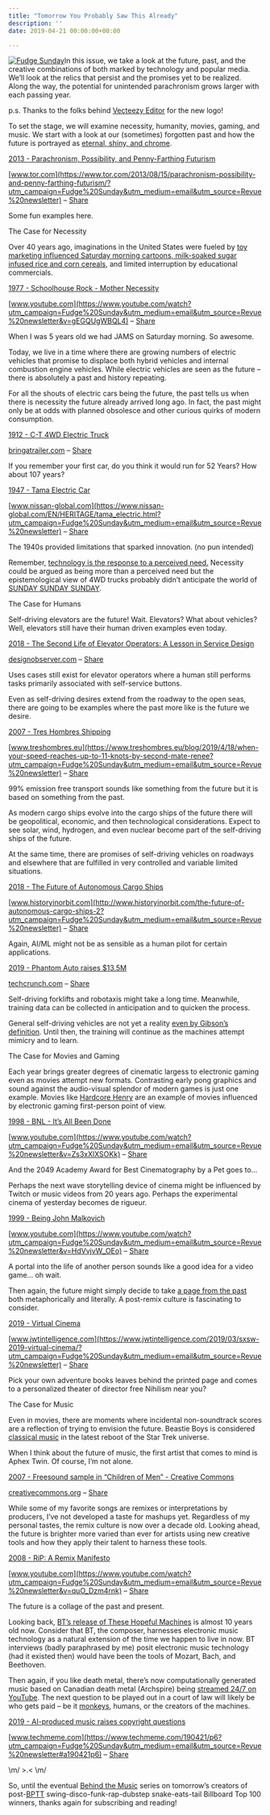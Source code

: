 ```yaml
---
title: "Tomorrow You Probably Saw This Already"
description: ''
date: 2019-04-21 00:00:00+00:00

---
```


[![Fudge Sunday](https://substack.com/static/b418d00d086df167c47c3e481ad92aaa/f058b/fudgesunday.png "Fudge Sunday")](https://substackcdn.com/image/fetch/f_auto,q_auto:good,fl_progressive:steep/https%3A%2F%2Fsubstack.com%2Fstatic%2Fb418d00d086df167c47c3e481ad92aaa%2Ff058b%2Ffudgesunday.png)In this issue, we take a look at the future, past, and the creative combinations of both marked by technology and popular media. We’ll look at the relics that persist and the promises yet to be realized. Along the way, the potential for unintended parachronism grows larger with each passing year.

p.s. Thanks to the folks behind [Vecteezy Editor](https://www.vecteezy.com/?utm_campaign=Fudge%20Sunday&utm_medium=email&utm_source=Revue%20newsletter) for the new logo!


To set the stage, we will examine necessity, humanity, movies, gaming, and music. We start with a look at our (sometimes) forgotten past and how the future is portrayed as [eternal, shiny, and chrome](https://www.youtube.com/watch?utm_campaign=Fudge%20Sunday&utm_medium=email&utm_source=Revue%20newsletter&v=GI5Jkvcf4TU).

[2013 - Parachronism, Possibility, and Penny-Farthing Futurism](https://www.tor.com/2013/08/15/parachronism-possibility-and-penny-farthing-futurism/?utm_campaign=Fudge%20Sunday&utm_medium=email&utm_source=Revue%20newsletter)

[www.tor.com](https://www.tor.com/2013/08/15/parachronism-possibility-and-penny-farthing-futurism/?utm_campaign=Fudge%20Sunday&utm_medium=email&utm_source=Revue%20newsletter) – [Share](http://rev.vu/8qynXG?utm_campaign=Issue&utm_content=share&utm_medium=email&utm_source=Fudge+Sunday)

Some fun examples here.

The Case for Necessity

Over 40 years ago, imaginations in the United States were fueled by [toy marketing influenced Saturday morning cartoons, milk-soaked sugar infused rice and corn cereals](http://www.markrobinsonwrites.com/the-music-that-makes-me-dance/2017/4/25/saturday-morning-legends-hanna-barbera-the-kings-of-cartoons?utm_campaign=Fudge%20Sunday&utm_medium=email&utm_source=Revue%20newsletter), and limited interruption by educational commercials.

[1977 - Schoolhouse Rock - Mother Necessity](https://www.youtube.com/watch?utm_campaign=Fudge%20Sunday&utm_medium=email&utm_source=Revue%20newsletter&v=gEGQUgWBQL4)

[www.youtube.com](https://www.youtube.com/watch?utm_campaign=Fudge%20Sunday&utm_medium=email&utm_source=Revue%20newsletter&v=gEGQUgWBQL4) – [Share](http://rev.vu/M2WYVo?utm_campaign=Issue&utm_content=share&utm_medium=email&utm_source=Fudge+Sunday)

When I was 5 years old we had JAMS on Saturday morning. So awesome.

Today, we live in a time where there are growing numbers of electric vehicles that promise to displace both hybrid vehicles and internal combustion engine vehicles. While electric vehicles are seen as the future – there is absolutely a past and history repeating.

For all the shouts of electric cars being the future, the past tells us when there is necessity the future already arrived long ago. In fact, the past might only be at odds with planned obsolesce and other curious quirks of modern consumption.

[1912 - C-T 4WD Electric Truck](https://bringatrailer.com/2018/01/20/worked-for-52-years-still-running-1912-c-t-4wd-electric-truck/?utm_campaign=Fudge%20Sunday&utm_medium=email&utm_source=Revue%20newsletter)

[bringatrailer.com](https://bringatrailer.com/2018/01/20/worked-for-52-years-still-running-1912-c-t-4wd-electric-truck/?utm_campaign=Fudge%20Sunday&utm_medium=email&utm_source=Revue%20newsletter) – [Share](http://rev.vu/Nbq61w?utm_campaign=Issue&utm_content=share&utm_medium=email&utm_source=Fudge+Sunday)

If you remember your first car, do you think it would run for 52 Years? How about 107 years?

[1947 - Tama Electric Car](https://www.nissan-global.com/EN/HERITAGE/tama_electric.html?utm_campaign=Fudge%20Sunday&utm_medium=email&utm_source=Revue%20newsletter)

[www.nissan-global.com](https://www.nissan-global.com/EN/HERITAGE/tama_electric.html?utm_campaign=Fudge%20Sunday&utm_medium=email&utm_source=Revue%20newsletter) – [Share](http://rev.vu/JyjEmP?utm_campaign=Issue&utm_content=share&utm_medium=email&utm_source=Fudge+Sunday)

The 1940s provided limitations that sparked innovation. (no pun intended)

Remember, [technology is the response to a perceived need.](https://www.google.com/search?q=%22technology%20is%20the%20response%20to%20a%20perceived%20need%22&utm_campaign=Fudge%20Sunday&utm_medium=email&utm_source=Revue%20newsletter) Necessity could be argued as being more than a perceived need but the epistemological view of 4WD trucks probably didn’t anticipate the world of [SUNDAY SUNDAY SUNDAY](https://www.youtube.com/watch?utm_campaign=Fudge%20Sunday&utm_medium=email&utm_source=Revue%20newsletter&v=s_grMGhW3X0).

The Case for Humans

Self-driving elevators are the future! Wait. Elevators? What about vehicles? Well, elevators still have their human driven examples even today.

[2018 - The Second Life of Elevator Operators: A Lesson in Service Design](https://designobserver.com/feature/the-second-life-of-elevator-operators-a-lesson-in-service-design/39748?utm_campaign=Fudge%20Sunday&utm_medium=email&utm_source=Revue%20newsletter)

[designobserver.com](https://designobserver.com/feature/the-second-life-of-elevator-operators-a-lesson-in-service-design/39748?utm_campaign=Fudge%20Sunday&utm_medium=email&utm_source=Revue%20newsletter) – [Share](http://rev.vu/8qyn9E?utm_campaign=Issue&utm_content=share&utm_medium=email&utm_source=Fudge+Sunday)

Uses cases still exist for elevator operators where a human still performs tasks primarily associated with self-service buttons.

Even as self-driving desires extend from the roadway to the open seas, there are going to be examples where the past more like is the future we desire.

[2007 - Tres Hombres Shipping](https://www.treshombres.eu/blog/2019/4/18/when-your-speed-reaches-up-to-11-knots-by-second-mate-renee?utm_campaign=Fudge%20Sunday&utm_medium=email&utm_source=Revue%20newsletter)

[www.treshombres.eu](https://www.treshombres.eu/blog/2019/4/18/when-your-speed-reaches-up-to-11-knots-by-second-mate-renee?utm_campaign=Fudge%20Sunday&utm_medium=email&utm_source=Revue%20newsletter) – [Share](http://rev.vu/4KQ0ak?utm_campaign=Issue&utm_content=share&utm_medium=email&utm_source=Fudge+Sunday)

99% emission free transport sounds like something from the future but it is based on something from the past.

As modern cargo ships evolve into the cargo ships of the future there will be geopolitical, economic, and then technological considerations. Expect to see solar, wind, hydrogen, and even nuclear become part of the self-driving ships of the future.

At the same time, there are promises of self-driving vehicles on roadways and elsewhere that are fulfilled in very controlled and variable limited situations.

[2018 - The Future of Autonomous Cargo Ships](http://www.historyinorbit.com/the-future-of-autonomous-cargo-ships-2?utm_campaign=Fudge%20Sunday&utm_medium=email&utm_source=Revue%20newsletter)

[www.historyinorbit.com](http://www.historyinorbit.com/the-future-of-autonomous-cargo-ships-2?utm_campaign=Fudge%20Sunday&utm_medium=email&utm_source=Revue%20newsletter) – [Share](http://rev.vu/oDjEyq?utm_campaign=Issue&utm_content=share&utm_medium=email&utm_source=Fudge+Sunday)

Again, AI/ML might not be as sensible as a human pilot for certain applications.

[2019 - Phantom Auto raises $13.5M](https://techcrunch.com/2019/04/18/phantom-auto-raises-13-5m-to-expand-remote-driving-business-to-delivery-bots-and-forklifts/?utm_campaign=Fudge%20Sunday&utm_medium=email&utm_source=Revue%20newsletter)

[techcrunch.com](https://techcrunch.com/2019/04/18/phantom-auto-raises-13-5m-to-expand-remote-driving-business-to-delivery-bots-and-forklifts/?utm_campaign=Fudge%20Sunday&utm_medium=email&utm_source=Revue%20newsletter) – [Share](http://rev.vu/7PbkEo?utm_campaign=Issue&utm_content=share&utm_medium=email&utm_source=Fudge+Sunday)

Self-driving forklifts and robotaxis might take a long time. Meanwhile, training data can be collected in anticipation and to quicken the process.

General self-driving vehicles are not yet a reality [even by Gibson’s definition](https://www.goodreads.com/quotes/681-the-future-is-already-here-it-s-just-not-evenly?utm_campaign=Fudge%20Sunday&utm_medium=email&utm_source=Revue%20newsletter). Until then, the training will continue as the machines attempt mimicry and to learn.

The Case for Movies and Gaming

Each year brings greater degrees of cinematic largess to electronic gaming even as movies attempt new formats. Contrasting early pong graphics and sound against the audio-visual splendor of modern games is just one example. Movies like [Hardcore Henry](https://www.youtube.com/watch?utm_campaign=Fudge%20Sunday&utm_medium=email&utm_source=Revue%20newsletter&v=hkhac9El9yg) are an example of movies influenced by electronic gaming first-person point of view.

[1998 - BNL - It’s All Been Done](https://www.youtube.com/watch?utm_campaign=Fudge%20Sunday&utm_medium=email&utm_source=Revue%20newsletter&v=Zs3xXlXSOKk)

[www.youtube.com](https://www.youtube.com/watch?utm_campaign=Fudge%20Sunday&utm_medium=email&utm_source=Revue%20newsletter&v=Zs3xXlXSOKk) – [Share](http://rev.vu/V4loR3?utm_campaign=Issue&utm_content=share&utm_medium=email&utm_source=Fudge+Sunday)

And the 2049 Academy Award for Best Cinematography by a Pet goes to…

Perhaps the next wave storytelling device of cinema might be influenced by Twitch or music videos from 20 years ago. Perhaps the experimental cinema of yesterday becomes de rigueur.

[1999 - Being John Malkovich](https://www.youtube.com/watch?utm_campaign=Fudge%20Sunday&utm_medium=email&utm_source=Revue%20newsletter&v=HdVvjvW_OEo)

[www.youtube.com](https://www.youtube.com/watch?utm_campaign=Fudge%20Sunday&utm_medium=email&utm_source=Revue%20newsletter&v=HdVvjvW_OEo) – [Share](http://rev.vu/Nbq6qw?utm_campaign=Issue&utm_content=share&utm_medium=email&utm_source=Fudge+Sunday)

A portal into the life of another person sounds like a good idea for a video game… oh wait.

Then again, the future might simply decide to take [a page from the past](https://en.wikipedia.org/wiki/Choose_Your_Own_Adventure?utm_campaign=Fudge%20Sunday&utm_medium=email&utm_source=Revue%20newsletter) both metaphorically and literally. A post-remix culture is fascinating to consider.

[2019 - Virtual Cinema](https://www.jwtintelligence.com/2019/03/sxsw-2019-virtual-cinema/?utm_campaign=Fudge%20Sunday&utm_medium=email&utm_source=Revue%20newsletter)

[www.jwtintelligence.com](https://www.jwtintelligence.com/2019/03/sxsw-2019-virtual-cinema/?utm_campaign=Fudge%20Sunday&utm_medium=email&utm_source=Revue%20newsletter) – [Share](http://rev.vu/ZvdKdo?utm_campaign=Issue&utm_content=share&utm_medium=email&utm_source=Fudge+Sunday)

Pick your own adventure books leaves behind the printed page and comes to a personalized theater of director free Nihilism near you?

The Case for Music

Even in movies, there are moments where incidental non-soundtrack scores are a reflection of trying to envision the future. Beastie Boys is considered [classical music](https://www.youtube.com/watch?feature=youtu.be&t=90&utm_campaign=Fudge%20Sunday&utm_medium=email&utm_source=Revue%20newsletter&v=Uy8p6hZRoP0) in the latest reboot of the Star Trek universe.

When I think about the future of music, the first artist that comes to mind is Aphex Twin. Of course, I’m not alone.

[2007 - Freesound sample in “Children of Men” - Creative Commons](https://creativecommons.org/2007/01/17/freesound-sample-in-children-of-men/?utm_campaign=Fudge%20Sunday&utm_medium=email&utm_source=Revue%20newsletter)

[creativecommons.org](https://creativecommons.org/2007/01/17/freesound-sample-in-children-of-men/?utm_campaign=Fudge%20Sunday&utm_medium=email&utm_source=Revue%20newsletter) – [Share](http://rev.vu/Oaq4Oq?utm_campaign=Issue&utm_content=share&utm_medium=email&utm_source=Fudge+Sunday)

While some of my favorite songs are remixes or interpretations by producers, I’ve not developed a taste for mashups yet. Regardless of my personal tastes, the remix culture is now over a decade old. Looking ahead, the future is brighter more varied than ever for artists using new creative tools and how they apply their talent to harness these tools.

[2008 - RiP: A Remix Manifesto](https://www.youtube.com/watch?utm_campaign=Fudge%20Sunday&utm_medium=email&utm_source=Revue%20newsletter&v=quO_Dzm4rnk)

[www.youtube.com](https://www.youtube.com/watch?utm_campaign=Fudge%20Sunday&utm_medium=email&utm_source=Revue%20newsletter&v=quO_Dzm4rnk) – [Share](http://rev.vu/Ylq093?utm_campaign=Issue&utm_content=share&utm_medium=email&utm_source=Fudge+Sunday)

The future is a collage of the past and present.

Looking back, [BT’s release of These Hopeful Machines](https://www.youtube.com/watch?utm_campaign=Fudge%20Sunday&utm_medium=email&utm_source=Revue%20newsletter&v=nAQwhnJLUS8) is almost 10 years old now. Consider that BT, the composer, harnesses electronic music technology as a natural extension of the time we happen to live in now. BT interviews (badly paraphrased by me) posit electronic music technology (had it existed then) would have been the tools of Mozart, Bach, and Beethoven.

Then again, if you like death metal, there’s now computationally generated music based on Canadian death metal (Archspire) being [streamed 24/7 on YouTube](https://www.youtube.com/watch?utm_campaign=Fudge%20Sunday&utm_medium=email&utm_source=Revue%20newsletter&v=CNNmBtNcccE). The next question to be played out in a court of law will likely be who gets paid – be it [monkeys](https://www.youtube.com/watch?utm_campaign=Fudge%20Sunday&utm_medium=email&utm_source=Revue%20newsletter&v=no_elVGGgW8), humans, or the creators of the machines.

[2019 - AI-produced music raises copyright questions](https://www.techmeme.com/190421/p6?utm_campaign=Fudge%20Sunday&utm_medium=email&utm_source=Revue%20newsletter#a190421p6)

[www.techmeme.com](https://www.techmeme.com/190421/p6?utm_campaign=Fudge%20Sunday&utm_medium=email&utm_source=Revue%20newsletter#a190421p6) – [Share](http://rev.vu/jWMQ04?utm_campaign=Issue&utm_content=share&utm_medium=email&utm_source=Fudge+Sunday)

\m/ >.< \m/

So, until the eventual [Behind the Music](https://www.youtube.com/watch?utm_campaign=Fudge%20Sunday&utm_medium=email&utm_source=Revue%20newsletter&v=xeIDVFr0HMY) series on tomorrow’s creators of post-[BPTT](https://machinelearningmastery.com/gentle-introduction-backpropagation-time/?utm_campaign=Fudge%20Sunday&utm_medium=email&utm_source=Revue%20newsletter) swing-disco-funk-rap-dubstep snake-eats-tail Billboard Top 100 winners, thanks again for subscribing and reading!

